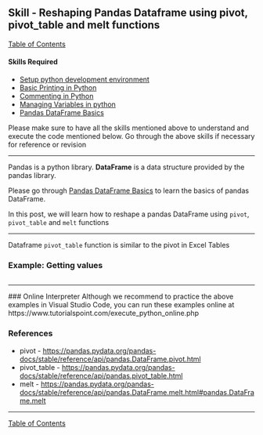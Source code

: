 
## Skill - Reshaping Pandas Dataframe using pivot, pivot_table and melt functions
[Table of Contents](https://nagasudhir.blogspot.com/2020/04/taming-python-table-of-contents.html)

#### Skills Required
* [Setup python development environment](https://nagasudhir.blogspot.com/2020/04/setup-python-development-environment_14.html)
* [Basic Printing in Python](https://nagasudhir.blogspot.com/2020/04/basic-printing-in-python.html)
* [Commenting in Python](https://nagasudhir.blogspot.com/2020/04/comments-in-python.html)
* [Managing Variables in python](https://nagasudhir.blogspot.com/2020/04/managing-variables-in-python.html)
* [Pandas DataFrame Basics](https://nagasudhir.blogspot.com/2020/05/pandas-dataframe-basics.html)

Please make sure to have all the skills mentioned above to understand and execute the code mentioned below. Go through the above skills if necessary for reference or revision

<hr/>

Pandas is a python library.
**DataFrame** is a data structure provided by the pandas library.

Please go through [Pandas DataFrame Basics](https://nagasudhir.blogspot.com/2020/05/pandas-dataframe-basics.html) to learn the basics of pandas DataFrame.

In this post, we will learn how to reshape a pandas DataFrame using `pivot`, `pivot_table` and `melt` functions
<hr/>

Dataframe `pivot_table` function is similar to the pivot in Excel Tables

### Example: Getting values
```python

```


<hr/>
### Online Interpreter
Although we recommend to practice the above examples in Visual Studio Code, you can run these examples online at https://www.tutorialspoint.com/execute_python_online.php

### References
* pivot - https://pandas.pydata.org/pandas-docs/stable/reference/api/pandas.DataFrame.pivot.html
* pivot_table  - https://pandas.pydata.org/pandas-docs/stable/reference/api/pandas.pivot_table.html
* melt - https://pandas.pydata.org/pandas-docs/stable/reference/api/pandas.DataFrame.melt.html#pandas.DataFrame.melt

<hr/>

[Table of Contents](https://nagasudhir.blogspot.com/2020/04/taming-python-table-of-contents.html)



<!--stackedit_data:
eyJoaXN0b3J5IjpbMTI5NTc5MTk0NiwtMTEyNjI4NjE4MSwtMT
M1NjA1Mjc2Ml19
-->